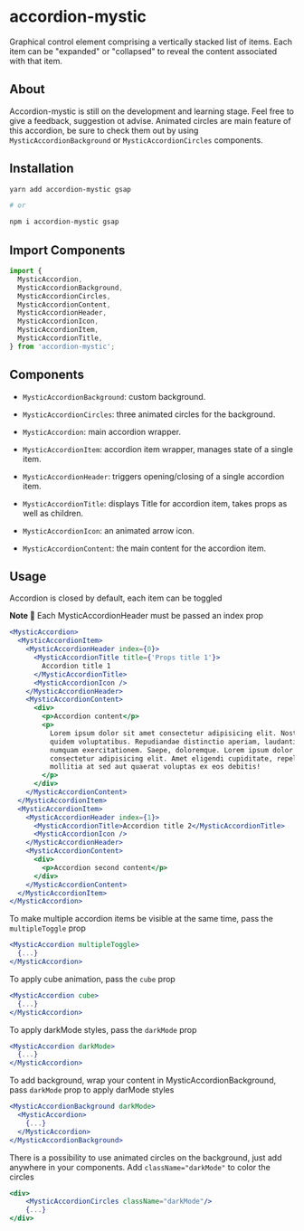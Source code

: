# accordion-mystic

Graphical control element comprising a vertically stacked list of items. Each item can be "expanded" or "collapsed" to reveal the content associated with that item.

## About

Accordion-mystic is still on the development and learning stage. Feel free to give a feedback, suggestion ot advise. Animated circles are main feature of this accordion, be sure to check them out by using `MysticAccordionBackground` or `MysticAccordionCircles` components.

## Installation

```sh
yarn add accordion-mystic gsap

# or

npm i accordion-mystic gsap
```

## Import Components

```jsx
import {
  MysticAccordion,
  MysticAccordionBackground,
  MysticAccordionCircles,
  MysticAccordionContent,
  MysticAccordionHeader,
  MysticAccordionIcon,
  MysticAccordionItem,
  MysticAccordionTitle,
} from 'accordion-mystic';
```

## Components

- `MysticAccordionBackground`: custom background.

- `MysticAccordionCircles`: three animated circles for the background.

- `MysticAccordion`: main accordion wrapper.

- `MysticAccordionItem`: accordion item wrapper, manages state of a single item.

- `MysticAccordionHeader`: triggers opening/closing of a single accordion item.

- `MysticAccordionTitle`: displays Title for accordion item, takes props as well as children.

- `MysticAccordionIcon`: an animated arrow icon.

- `MysticAccordionContent`: the main content for the accordion item.

## Usage

Accordion is closed by default, each item can be toggled

**Note 🚨** Each MysticAccordionHeader must be passed an index prop

```jsx
<MysticAccordion>
  <MysticAccordionItem>
    <MysticAccordionHeader index={0}>
      <MysticAccordionTitle title={'Props title 1'}>
        Accordion title 1
      </MysticAccordionTitle>
      <MysticAccordionIcon />
    </MysticAccordionHeader>
    <MysticAccordionContent>
      <div>
        <p>Accordion content</p>
        <p>
          Lorem ipsum dolor sit amet consectetur adipisicing elit. Nostrum,
          quidem voluptatibus. Repudiandae distinctio aperiam, laudantium sequi
          numquam exercitationem. Saepe, doloremque. Lorem ipsum dolor sit amet
          consectetur adipisicing elit. Amet eligendi cupiditate, repellendus
          mollitia at sed aut quaerat voluptas ex eos debitis!
        </p>
      </div>
    </MysticAccordionContent>
  </MysticAccordionItem>
  <MysticAccordionItem>
    <MysticAccordionHeader index={1}>
      <MysticAccordionTitle>Accordion title 2</MysticAccordionTitle>
      <MysticAccordionIcon />
    </MysticAccordionHeader>
    <MysticAccordionContent>
      <div>
        <p>Accordion second content</p>
      </div>
    </MysticAccordionContent>
  </MysticAccordionItem>
</MysticAccordion>
```

To make multiple accordion items be visible at the same time, pass the `multipleToggle` prop

```jsx
<MysticAccordion multipleToggle>
  {...}
</MysticAccordion>
```

To apply cube animation, pass the `cube` prop

```jsx
<MysticAccordion cube>
  {...}
</MysticAccordion>
```

To apply darkMode styles, pass the `darkMode` prop

```jsx
<MysticAccordion darkMode>
  {...}
</MysticAccordion>
```

To add background, wrap your content in MysticAccordionBackground, pass `darkMode` prop to apply darMode styles

```jsx
<MysticAccordionBackground darkMode>
  <MysticAccordion>
    {...}
  </MysticAccordion>
</MysticAccordionBackground>
```

There is a possibility to use animated circles on the background, just add <MysticAccordionCircles /> anywhere in your components. Add `className="darkMode"` to color the circles

```jsx
<div>
    <MysticAccordionCircles className="darkMode"/>
    {...}
</div>
```
